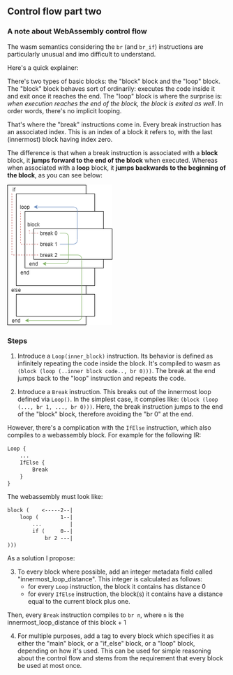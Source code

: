 ## Control flow part two

### A note about WebAssembly control flow
The wasm semantics considering the `br` (and `br_if`) instructions are
particularly unusual and imo difficult to understand.

Here's a quick explainer:

There's two types of basic blocks: the "block" block and the "loop" block.
The "block" block behaves sort of ordinarily: executes the code inside it and exit once it reaches the end.
The "loop" block is where the surprise is: 
*when execution reaches the end of the block, the block is exited as well*.
In order words, there's no implicit looping.

That's where the "break" instructions come in. Every break instruction has an associated index.
This is an index of a block it refers to, with the last (innermost) block having index zero.

The difference is that when a break instruction is associated with a **block** block,
it **jumps forward to the end of the block** when executed.
Whereas when associated with a **loop** block,
it **jumps backwards to the beginning of the block**, as you can see below:

![](control_flow_2.png)

### Steps

1. Introduce a `Loop(inner_block)` instruction. Its behavior is defined
as infinitely repeating the code inside the block.
It's compiled to wasm as `(block (loop (..inner block code.., br 0)))`.
The break at the end jumps back to the "loop" instruction and repeats the code.

2. Introduce a `Break` instruction. This breaks out of the innermost loop defined via `Loop()`.
In the simplest case, it compiles like: `(block (loop (..., br 1, ..., br 0)))`. Here, the break
instruction jumps to the end of the "block" block, therefore avoiding the "br 0" at the end.

However, there's a complication with the `IfElse` instruction, which also
compiles to a webassembly block. For example for the following IR:
```
Loop {
    ...
    IfElse {
        Break
    }
}
```
The webassembly must look like:
```
block (    <-----2--|
    loop (       1--|
        ...         |
        if (     0--|
            br 2 ---|
)))
```
As a solution I propose:

3. To every block where possible, add an integer metadata field called "innermost_loop_distance".
This integer is calculated as follows:
    * for every `Loop` instruction, the block it contains has distance 0
    * for every `IfElse` instruction, the block(s) it contains have a distance equal to the current block plus one.

Then, every `Break` instruction compiles to `br n`, where `n` is the innermost_loop_distance of this block + 1

4. For multiple purposes, add a tag to every block which specifies it
as either the "main" block, or a "if_else" block, or a "loop" block, depending on how it's used.
This can be used for simple reasoning about the control flow and stems from the requirement
that every block be used at most once.